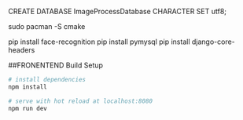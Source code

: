 

CREATE DATABASE ImageProcessDatabase CHARACTER SET utf8;

sudo pacman -S cmake

pip install face-recognition
pip install pymysql
pip install django-core-headers



##FRONENTEND Build Setup

``` bash
# install dependencies
npm install

# serve with hot reload at localhost:8080
npm run dev
```
